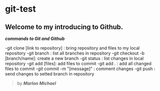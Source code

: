 # git-test

Welcome to my introducing to Github.
------------------------------------

***commands to Git and Github***

-git clone [link to repository] : bring repository and files to my local repository
-git branch : list all branches in repository
-git checkout -b [branch/name]: create a new branch
-git status : list changes in local repository
-git add [files]: add files to commit
-git add . : add all changed files to commit
-git commit -m "[message]" : comment changes
-git push : send changes to setted branch in repository

>by ***Marlon Michael***

